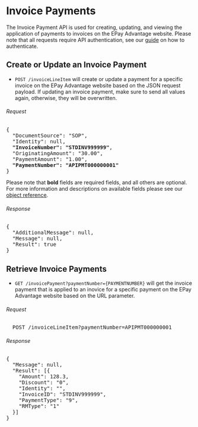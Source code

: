 Invoice Payments
============

The Invoice Payment API is used for creating, updating, and viewing the application of payments to invoices on the EPay Advantage website. Please note that all requests require API authentication, see our [guide](Token.md) on how to authenticate.

Create or Update an Invoice Payment
--------------------

* `POST /invoiceLineItem` will create or update a payment for a specific invoice on the EPay Advantage website based on the JSON request payload. If updating an invoice payment, make sure to send all values again, otherwise, they will be overwritten.

###### Request
<pre>
{
  "DocumentSource": "SOP",
  "Identity": null,
  <b>"InvoiceNumber": "STDINV999999"</b>,
  "OriginatingAmount": "30.00",
  "PaymentAmount": "1.00",
  <b>"PaymentNumber": "APIPMT000000001"</b>
}
</pre>

Please note that **bold** fields are required fields, and all others are optional. For more information and descriptions on available fields please see our [object reference](../Objects/Invoice%20Payment.md).

###### Response
<pre>
{
  "AdditionalMessage": null,
  "Message": null,
  "Result": true
}
</pre>


Retrieve Invoice Payments
--------------------

* `GET /invoicePayment?paymentNumber={PAYMENTNUMBER}` will get the invoice payment that is applied to an inovice for a specific payment on the EPay Advantage website based on the URL parameter.

###### Request
<pre>
  POST /invoiceLineItem?paymentNumber=APIPMT000000001
</pre>

###### Response
<pre>
{
  "Message": null,
  "Result": [{
    "Amount": 128.3,
    "Discount": "0",
    "Identity": "",
    "InvoiceID": "STDINV999999",
    "PaymentType": "9",
    "RMType": "1"
  }]
}
</pre>


